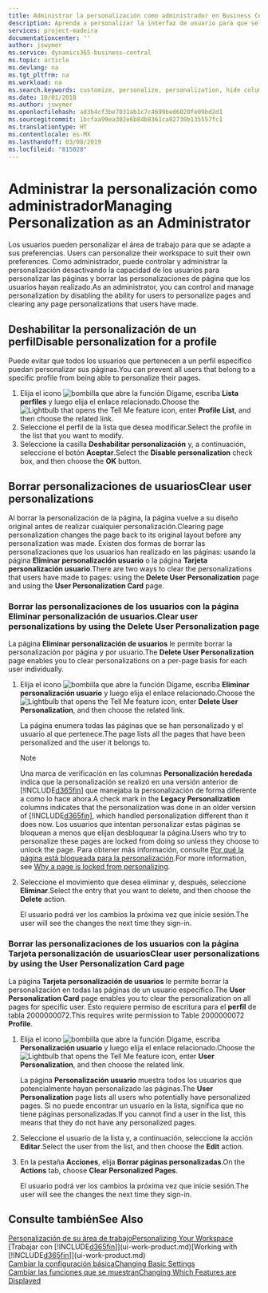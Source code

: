 ```yaml
---
title: Administrar la personalización como administrador en Business Central | Documentos de Microsoft
description: Aprenda a personalizar la interfaz de usuario para que se adapte a su forma de trabajar.
services: project-madeira
documentationcenter: ''
author: jswymer
ms.service: dynamics365-business-central
ms.topic: article
ms.devlang: na
ms.tgt_pltfrm: na
ms.workload: na
ms.search.keywords: customize, personalize, personalization, hide columns, remove fields, move fields
ms.date: 10/01/2018
ms.author: jswymer
ms.openlocfilehash: ad3b4cf3be7031ab1c7c4699bed6020fe09bd2d1
ms.sourcegitcommit: 1bcfaa99ea302e6b84b8361ca02730b135557fc1
ms.translationtype: HT
ms.contentlocale: es-MX
ms.lasthandoff: 03/08/2019
ms.locfileid: "815028"
---
```

# <a name="managing-personalization-as-an-administrator"></a><span data-ttu-id="e47c5-103">Administrar la personalización como administrador</span><span class="sxs-lookup"><span data-stu-id="e47c5-103">Managing Personalization as an Administrator</span></span>
<span data-ttu-id="e47c5-104"><!--NAV in the Web client--> Los usuarios pueden personalizar el área de trabajo para que se adapte a sus preferencias.</span><span class="sxs-lookup"><span data-stu-id="e47c5-104"><!--NAV in the Web client--> Users can personalize their workspace to suit their own preferences.</span></span> <span data-ttu-id="e47c5-105">Como administrador, puede controlar y administrar la personalización desactivando la capacidad de los usuarios para personalizar las páginas y borrar las personalizaciones de página que los usuarios hayan realizado.</span><span class="sxs-lookup"><span data-stu-id="e47c5-105">As an administrator, you can control and manage personalization by disabling the ability for users to personalize pages and clearing any page personalizations that users have made.</span></span>

## <a name="disable-personalization-for-a-profile"></a><span data-ttu-id="e47c5-106">Deshabilitar la personalización de un perfil</span><span class="sxs-lookup"><span data-stu-id="e47c5-106">Disable personalization for a profile</span></span>
<span data-ttu-id="e47c5-107">Puede evitar que todos los usuarios que pertenecen a un perfil específico puedan personalizar sus páginas.</span><span class="sxs-lookup"><span data-stu-id="e47c5-107">You can prevent all users that belong to a specific profile from being able to personalize their pages.</span></span>
1.  <span data-ttu-id="e47c5-108">Elija el icono ![bombilla que abre la función Dígame](media/ui-search/search_small.png "Dígame que desea hacer"), escriba **Lista perfiles** y luego elija el enlace relacionado.</span><span class="sxs-lookup"><span data-stu-id="e47c5-108">Choose the ![Lightbulb that opens the Tell Me feature](media/ui-search/search_small.png "Tell me what you want to do") icon, enter **Profile List**, and then choose the related link.</span></span>
2.  <span data-ttu-id="e47c5-109">Seleccione el perfil de la lista que desea modificar.</span><span class="sxs-lookup"><span data-stu-id="e47c5-109">Select the profile in the list that you want to modify.</span></span>
3. <span data-ttu-id="e47c5-110">Seleccione la casilla **Deshabilitar personalización** y, a continuación, seleccione el botón **Aceptar**.</span><span class="sxs-lookup"><span data-stu-id="e47c5-110">Select the **Disable personalization** check box, and then choose the **OK** button.</span></span>

## <a name="clear-user-personalizations"></a><span data-ttu-id="e47c5-111">Borrar personalizaciones de usuarios</span><span class="sxs-lookup"><span data-stu-id="e47c5-111">Clear user personalizations</span></span>

<span data-ttu-id="e47c5-112">Al borrar la personalización de la página, la página vuelve a su diseño original antes de realizar cualquier personalización.</span><span class="sxs-lookup"><span data-stu-id="e47c5-112">Clearing page personalization changes the page back to its original layout before any personalization was made.</span></span> <span data-ttu-id="e47c5-113">Existen dos formas de borrar las personalizaciones que los usuarios han realizado en las páginas: usando la página **Eliminar personalización usuario** o la página **Tarjeta personalización usuario**.</span><span class="sxs-lookup"><span data-stu-id="e47c5-113">There are two ways to clear the personalizations that users have made to pages: using the **Delete User Personalization** page and using the **User Personalization Card** page.</span></span>

### <a name="clear-user-personalizations-by-using-the-delete-user-personalization-page"></a><span data-ttu-id="e47c5-114">Borrar las personalizaciones de los usuarios con la página Eliminar personalización de usuarios.</span><span class="sxs-lookup"><span data-stu-id="e47c5-114">Clear user personalizations by using the Delete User Personalization page</span></span>

<span data-ttu-id="e47c5-115">La página **Eliminar personalización de usuarios** le permite borrar la personalización por página y por usuario.</span><span class="sxs-lookup"><span data-stu-id="e47c5-115">The **Delete User Personalization** page enables you to clear personalizations on a per-page basis for each user individually.</span></span>

1.  <span data-ttu-id="e47c5-116">Elija el icono ![bombilla que abre la función Dígame](media/ui-search/search_small.png "Dígame que desea hacer"), escriba **Eliminar personalización usuario** y luego elija el enlace relacionado.</span><span class="sxs-lookup"><span data-stu-id="e47c5-116">Choose the ![Lightbulb that opens the Tell Me feature](media/ui-search/search_small.png "Tell me what you want to do") icon, enter **Delete User Personalization**, and then choose the related link.</span></span>

    <span data-ttu-id="e47c5-117">La página enumera todas las páginas que se han personalizado y el usuario al que pertenece.</span><span class="sxs-lookup"><span data-stu-id="e47c5-117">The page lists all the pages that have been personalized and the user it belongs to.</span></span>

    >[!NOTE]
    > <span data-ttu-id="e47c5-118">Una marca de verificación en las columnas **Personalización heredada** indica que la personalización se realizó en una versión anterior de [!INCLUDE[d365fin](includes/d365fin_md.md)] que manejaba la personalización de forma diferente a como lo hace ahora.</span><span class="sxs-lookup"><span data-stu-id="e47c5-118">A check mark in the **Legacy Personalization** columns indicates that the personalization was done in an older version of [!INCLUDE[d365fin](includes/d365fin_md.md)], which handled personalization different than it does now.</span></span> <span data-ttu-id="e47c5-119">Los usuarios que intentan personalizar estas páginas se bloquean a menos que elijan desbloquear la página.</span><span class="sxs-lookup"><span data-stu-id="e47c5-119">Users who try to personalize these pages are locked from doing so unless they choose to unlock the page.</span></span> <span data-ttu-id="e47c5-120">Para obtener más información, consulte [Por qué la página está bloqueada para la personalización](ui-personalization-locked.md).</span><span class="sxs-lookup"><span data-stu-id="e47c5-120">For more information, see [Why a page is locked from personalizing](ui-personalization-locked.md).</span></span>

2. <span data-ttu-id="e47c5-121">Seleccione el movimiento que desea eliminar y, después, seleccione **Eliminar**.</span><span class="sxs-lookup"><span data-stu-id="e47c5-121">Select the entry that you want to delete, and then choose the **Delete** action.</span></span>

    <span data-ttu-id="e47c5-122">El usuario podrá ver los cambios la próxima vez que inicie sesión.</span><span class="sxs-lookup"><span data-stu-id="e47c5-122">The user will see the changes the next time they sign-in.</span></span>

### <a name="clear-user-personalizations-by-using-the-user-personalization-card-page"></a><span data-ttu-id="e47c5-123">Borrar las personalizaciones de los usuarios con la página Tarjeta personalización de usuarios</span><span class="sxs-lookup"><span data-stu-id="e47c5-123">Clear user personalizations by using the User Personalization Card page</span></span>

<span data-ttu-id="e47c5-124">La página **Tarjeta personalización de usuarios** le permite borrar la personalización en todas las páginas de un usuario específico.</span><span class="sxs-lookup"><span data-stu-id="e47c5-124">The **User Personalization Card** page enables you to clear the personalization on all pages for specific user.</span></span> <span data-ttu-id="e47c5-125">Esto requiere permiso de escritura para el **perfil** de tabla 2000000072.</span><span class="sxs-lookup"><span data-stu-id="e47c5-125">This requires write permission to Table 2000000072 **Profile**.</span></span>

1.  <span data-ttu-id="e47c5-126">Elija el icono ![bombilla que abre la función Dígame](media/ui-search/search_small.png "Dígame que desea hacer"), escriba **Personalización usuario** y luego elija el enlace relacionado.</span><span class="sxs-lookup"><span data-stu-id="e47c5-126">Choose the ![Lightbulb that opens the Tell Me feature](media/ui-search/search_small.png "Tell me what you want to do") icon, enter **User Personalization**, and then choose the related link.</span></span>

    <span data-ttu-id="e47c5-127">La página **Personalización usuario** muestra todos los usuarios que potencialmente hayan personalizado las páginas.</span><span class="sxs-lookup"><span data-stu-id="e47c5-127">The **User Personalization** page lists all users who potentially have personalized pages.</span></span> <span data-ttu-id="e47c5-128">Si no puede encontrar un usuario en la lista, significa que no tiene páginas personalizadas.</span><span class="sxs-lookup"><span data-stu-id="e47c5-128">If you cannot find a user in the list, this means that they do not have any personalized pages.</span></span>

2. <span data-ttu-id="e47c5-129">Seleccione el usuario de la lista y, a continuación, seleccione la acción **Editar**.</span><span class="sxs-lookup"><span data-stu-id="e47c5-129">Select the user from the list, and then choose the **Edit** action.</span></span>

3.  <span data-ttu-id="e47c5-130">En la pestaña **Acciones**, elija **Borrar páginas personalizadas**.</span><span class="sxs-lookup"><span data-stu-id="e47c5-130">On the **Actions** tab, choose **Clear Personalized Pages**.</span></span>

    <span data-ttu-id="e47c5-131">El usuario podrá ver los cambios la próxima vez que inicie sesión.</span><span class="sxs-lookup"><span data-stu-id="e47c5-131">The user will see the changes the next time they sign-in.</span></span>

## <a name="see-also"></a><span data-ttu-id="e47c5-132">Consulte también</span><span class="sxs-lookup"><span data-stu-id="e47c5-132">See Also</span></span>
[<span data-ttu-id="e47c5-133">Personalización de su área de trabajo</span><span class="sxs-lookup"><span data-stu-id="e47c5-133">Personalizing Your Workspace</span></span>](ui-personalization-user.md)  
<span data-ttu-id="e47c5-134">[Trabajar con [!INCLUDE[d365fin](includes/d365fin_md.md)]](ui-work-product.md)</span><span class="sxs-lookup"><span data-stu-id="e47c5-134">[Working with [!INCLUDE[d365fin](includes/d365fin_md.md)]](ui-work-product.md)</span></span>  
[<span data-ttu-id="e47c5-135">Cambiar la configuración básica</span><span class="sxs-lookup"><span data-stu-id="e47c5-135">Changing Basic Settings</span></span>](ui-change-basic-settings.md)  
[<span data-ttu-id="e47c5-136">Cambiar las funciones que se muestran</span><span class="sxs-lookup"><span data-stu-id="e47c5-136">Changing Which Features are Displayed</span></span>](ui-experiences.md)  
